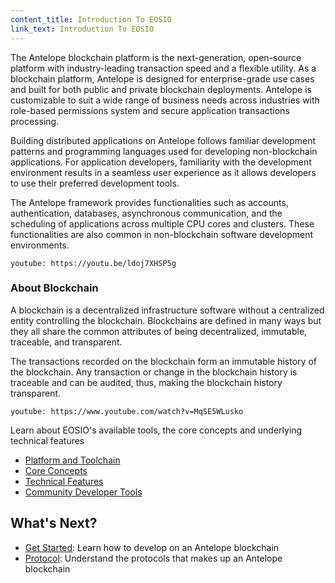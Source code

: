 ```yaml
---
content_title: Introduction To EOSIO
link_text: Introduction To EOSIO
---
```


The Antelope blockchain platform is the next-generation, open-source platform with industry-leading transaction speed and a flexible utility. As a blockchain platform, Antelope is designed for enterprise-grade use cases and built for both public and private blockchain deployments. Antelope is customizable to suit a wide range of business needs across industries with role-based permissions system and secure application transactions processing.

Building distributed applications on Antelope follows familiar development patterns and programming languages used for developing non-blockchain applications. For application developers, familiarity with the development environment results in a seamless user experience as it allows developers to use their preferred development tools.

The Antelope framework provides functionalities such as accounts, authentication, databases, asynchronous communication, and the scheduling of applications across multiple CPU cores and clusters. These functionalities are also common in non-blockchain software development environments.

`youtube: https://youtu.be/ldoj7XHSP5g`

### About Blockchain
A blockchain is a decentralized infrastructure software without a centralized entity controlling the blockchain. Blockchains are defined in many ways but they all share the common attributes of being decentralized, immutable, traceable, and transparent.

The transactions recorded on the blockchain form an immutable history of the blockchain. Any transaction or change in the blockchain history is traceable and can be audited, thus, making the blockchain history transparent.

`youtube: https://www.youtube.com/watch?v=MqSE5WLusko`

Learn about EOSIO's available tools, the core concepts and underlying technical features

- [Platform and Toolchain](10_platform_and_toolchain.md)
- [Core Concepts](20_core_concepts.md)
- [Technical Features](30_technical_features.md)
- [Community Developer Tools](https://developers.eos.io/welcome/v2.2/community-developer-tools)

## What's Next?
- [Get Started](../30_getting-started-guide/index.md): Learn how to develop on an Antelope blockchain
- [Protocol](../60_protocol-guides/index.md): Understand the protocols that makes up an Antelope blockchain


